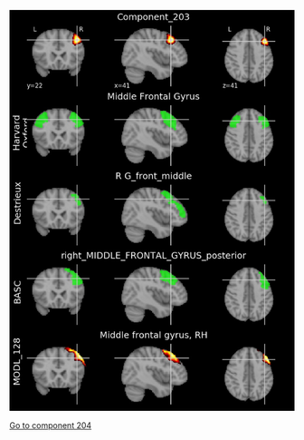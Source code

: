 ![203](preliminary/203.jpg "Component 203")

[Go to component 204](https://parietal-inria.github.io/MODL_atlas/256/204 "Component 204")
